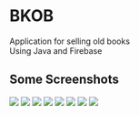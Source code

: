 
# BKOB
Application for selling old books \
Using Java and Firebase

## Some Screenshots
![](https://github.com/minhat-dg/ScreenShot-BKOB/blob/main/ScrShotBKOB/1.png)
![](https://github.com/minhat-dg/ScreenShot-BKOB/blob/main/ScrShotBKOB/2.png)
![](https://github.com/minhat-dg/ScreenShot-BKOB/blob/main/ScrShotBKOB/3.png)
![](https://github.com/minhat-dg/ScreenShot-BKOB/blob/main/ScrShotBKOB/4.png)
![](https://github.com/minhat-dg/ScreenShot-BKOB/blob/main/ScrShotBKOB/5.png)
![](https://github.com/minhat-dg/ScreenShot-BKOB/blob/main/ScrShotBKOB/6.png)
![](https://github.com/minhat-dg/ScreenShot-BKOB/blob/main/ScrShotBKOB/7.png)
![](https://github.com/minhat-dg/ScreenShot-BKOB/blob/main/ScrShotBKOB/8.png)
